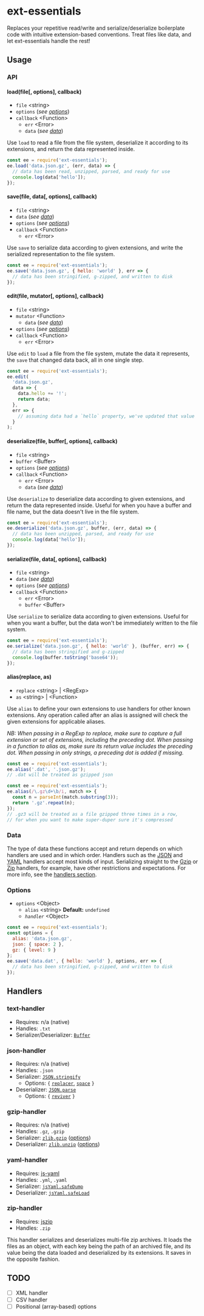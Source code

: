 # ext-essentials

Replaces your repetitive read/write and serialize/deserialize boilerplate code with intuitive extension-based conventions. Treat files like data, and let ext-essentials handle the rest!

## Usage

### API

#### load(file[, options], callback)

* `file` &lt;string&gt;
* `options` (_see [options](#Options)_)
* `callback` &lt;Function&gt;
  * `err` &lt;Error&gt;
  * `data` (_see [data](#Data)_)

Use `load` to read a file from the file system, deserialize it according to its extensions, and return the data represented inside.

```javascript
const ee = require('ext-essentials');
ee.load('data.json.gz', (err, data) => {
  // data has been read, unzipped, parsed, and ready for use
  console.log(data['hello']);
});
```

#### save(file, data[, options], callback)

* `file` &lt;string&gt;
* `data` (_see [data](#Data)_)
* `options` (_see [options](#Options)_)
* `callback` &lt;Function&gt;
  * `err` &lt;Error&gt;

Use `save` to serialize data according to given extensions, and write the serialized representation to the file system.

```javascript
const ee = require('ext-essentials');
ee.save('data.json.gz', { hello: 'world' }, err => {
  // data has been stringified, g-zipped, and written to disk
});
```

#### edit(file, mutator[, options], callback)

* `file` &lt;string&gt;
* `mutator` &lt;Function&gt;
  * `data` (_see [data](#Data)_)
* `options` (_see [options](#Options)_)
* `callback` &lt;Function&gt;
  * `err` &lt;Error&gt;

Use `edit` to `load` a file from the file system, mutate the data it represents, the `save` that changed data back, all in one single step.

```javascript
const ee = require('ext-essentials');
ee.edit(
  'data.json.gz',
  data => {
    data.hello += '!';
    return data;
  },
  err => {
    // assuming data had a `hello` property, we've updated that value
  }
);
```

#### deserialize(file, buffer[, options], callback)

* `file` &lt;string&gt;
* `buffer` &lt;Buffer&gt;
* `options` (_see [options](#Options)_)
* `callback` &lt;Function&gt;
  * `err` &lt;Error&gt;
  * `data` (_see [data](#Data)_)

Use `deserialize` to deserialize data according to given extensions, and return the data represented inside. Useful for when you have a buffer and file name, but the data doesn't live in the file system.

```javascript
const ee = require('ext-essentials');
ee.deserialize('data.json.gz', buffer, (err, data) => {
  // data has been unzipped, parsed, and ready for use
  console.log(data['hello']);
});
```

#### serialize(file, data[, options], callback)

* `file` &lt;string&gt;
* `data` (_see [data](#Data)_)
* `options` (_see [options](#Options)_)
* `callback` &lt;Function&gt;
  * `err` &lt;Error&gt;
  * `buffer` &lt;Buffer&gt;

Use `serialize` to serialize data according to given extensions. Useful for when you want a buffer, but the data won't be immediately written to the file system.

```javascript
const ee = require('ext-essentials');
ee.serialize('data.json.gz', { hello: 'world' }, (buffer, err) => {
  // data has been stringified and g-zipped
  console.log(buffer.toString('base64'));
});
```

#### alias(replace, as)

* `replace` &lt;string&gt; | &lt;RegExp&gt;
* `as` &lt;string&gt; | &lt;Function&gt;

Use `alias` to define your own extensions to use handlers for other known extensions. Any operation called after an alias is assigned will check the given extensions for applicable aliases.

_NB: When passing in a RegExp to replace, make sure to capture a full extension or set of extensions, including the preceding dot. When passing in a function to alias as, make sure its return value includes the preceding dot. When passing in only strings, a preceding dot is added if missing._

```javascript
const ee = require('ext-essentials');
ee.alias('.dat', '.json.gz');
// .dat will be treated as gzipped json
```

```javascript
const ee = require('ext-essentials');
ee.alias(/\.gz\d+\b/i, match => {
  const n = parseInt(match.substring(3));
  return '.gz'.repeat(n);
});
// .gz3 will be treated as a file gzipped three times in a row,
// for when you want to make super-duper sure it's compressed
```

### Data

The type of data these functions accept and return depends on which handlers are used and in which order. Handlers such as the [JSON](#json-handler) and [YAML](#yaml-handler) handlers accept most kinds of input. Serializing straight to the [Gzip](#gzip-handler) or [Zip](#zip-handler) handlers, for example, have other restrictions and expectations. For more info, see the [handlers section](#Handlers).

### Options

* `options` &lt;Object&gt;
  * `alias` &lt;string&gt; **Default:** `undefined`
  * _`handler`_ &lt;Object&gt;

```javascript
const ee = require('ext-essentials');
const options = {
  alias: 'data.json.gz',
  json: { space: 2 },
  gz: { level: 9 }
};
ee.save('data.dat', { hello: 'world' }, options, err => {
  // data has been stringified, g-zipped, and written to disk
});
```

## Handlers

### text-handler

* Requires: n/a (native)
* Handles: `.txt`
* Serializer/Deserializer: [`Buffer`](https://nodejs.org/api/buffer.html)

### json-handler

* Requires: n/a (native)
* Handles: `.json`
* Serializer: [`JSON.stringify`](https://developer.mozilla.org/en-US/docs/Web/JavaScript/Reference/Global_Objects/JSON/stringify)
  * Options: `{` [`replacer`](https://developer.mozilla.org/en-US/docs/Web/JavaScript/Reference/Global_Objects/JSON/stringify#The_replacer_parameter), [`space`](https://developer.mozilla.org/en-US/docs/Web/JavaScript/Reference/Global_Objects/JSON/stringify#The_space_parameter) `}`
* Deserializer: [`JSON.parse`](https://developer.mozilla.org/en-US/docs/Web/JavaScript/Reference/Global_Objects/JSON/parse)
  * Options: `{` [`reviver`](https://developer.mozilla.org/en-US/docs/Web/JavaScript/Reference/Global_Objects/JSON/parse#Using_the_reviver_parameter) `}`

### gzip-handler

* Requires: n/a (native)
* Handles: `.gz`, `.gzip`
* Serializer: [`zlib.gzip`](https://nodejs.org/api/zlib.html#zlib_zlib_gzip_buffer_options_callback) ([options](https://nodejs.org/api/zlib.html#zlib_class_options))
* Deserializer: [`zlib.unzip`](https://nodejs.org/api/zlib.html#zlib_zlib_unzip_buffer_options_callback) ([options](https://nodejs.org/api/zlib.html#zlib_class_options))

### yaml-handler

* Requires: [js-yaml](https://www.npmjs.com/package/js-yaml)
* Handles: `.yml`, `.yaml`
* Serializer: [`jsYaml.safeDump`](https://github.com/nodeca/js-yaml#safedump-object---options-)
* Deserializer: [`jsYaml.safeLoad`](https://github.com/nodeca/js-yaml#safeload-string---options-)

### zip-handler

* Requires: [jszip](https://www.npmjs.com/package/jszip)
* Handles: `.zip`

This handler serializes and deserializes multi-file zip archives. It loads the files as an object, with each key being the path of an archived file, and its value being the data loaded and deserialized by its extensions. It saves in the opposite fashion.

## TODO

* [ ] XML handler
* [ ] CSV handler
* [ ] Positional (array-based) options
